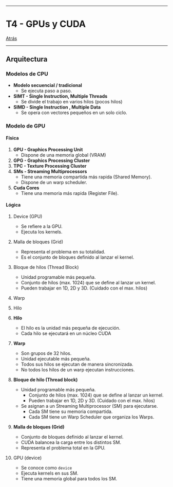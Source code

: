 
---
# T4 - GPUs y CUDA

[Atrás](../README.md)

---
## Arquitectura
### Modelos de CPU
- **Modelo secuencial / tradicional**
	- Se ejecuta paso a paso.
- **SIMT - Single Instruction, Multiple Threads**
	- Se divide el trabajo en varios hilos (pocos hilos)
- **SIMD - Single Instruction , Multiple Data**
	- Se opera con vectores pequeños en un solo ciclo.
### Modelo de GPU
#### Física
1. **GPU - Graphics Processing Unit**
	- Dispone de una memoria global (VRAM)
2. **GPG - Graphics Processing Cluster**
3. **TPC - Texture Processing Cluster**
4. **SMs - Streaming Multiprocessors**
	- Tiene una memoria compartida más rapida (Shared Memory).
	- Dispone de un warp scheduler.
5. **Cuda Cores**
	- Tiene una memoria más rapida (Register File).
#### Lógica
1. Device (GPU)
	- Se refiere a la GPU.
	- Ejecuta los kernels.
2. Malla de bloques (Grid)
	- Representa el problema en su totalidad.
	- Es el conjunto de bloques definido al lanzar el kernel.
3. Bloque de hilos (Thread Block)
	- Unidad programable más pequeña.
	- Conjunto de hilos (max. 1024) que se define al lanzar un kernel.
	- Pueden trabajar en 1D, 2D y 3D. (Cuidado con el max. hilos)
1. Warp
2. Hilo

3. **Hilo**
	- El hilo es la unidad más pequeña de ejecución.
	- Cada hilo se ejecutará en un núcleo CUDA
4. **Warp**
	- Son grupos de 32 hilos.
	- Unidad ejecutable más pequeña.
	- Todos sus hilos se ejecutan de manera sincronizada.
	- No todos los hilos de un warp ejecutan instrucciones.
5. **Bloque de hilo (Thread block)**
	- Unidad programable más pequeña.
		- Conjunto de hilos (max. 1024) que se define al lanzar un kernel.
		- Pueden trabajar en 1D, 2D y 3D. (Cuidado con el max. hilos)
	- Se asignan a un Streaming Multiprocessor (SM) para ejecutarse.
		- Cada SM tiene su memoria compartida.
		- Cada SM tiene un Warp Scheduler que organiza los Warps.
6. **Malla de bloques (Grid)**
	- Conjunto de bloques definido al lanzar el kernel.
	- CUDA balancea la carga entre los distintos SM.
	- Representa el problema total en la GPU.
7. GPU (device)
	- Se conoce como `device`
	- Ejecuta kernels en sus SM.
	- Tiene una memoria global para todos los SM.
